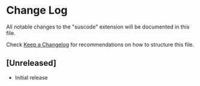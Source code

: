 # Change Log

All notable changes to the "suscode" extension will be documented in this file.

Check [Keep a Changelog](http://keepachangelog.com/) for recommendations on how to structure this file.

## [Unreleased]

- Initial release